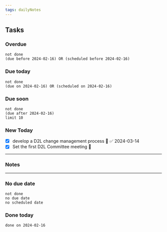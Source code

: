 ```yaml
---
tags: dailyNotes
---
```

## Tasks
### Overdue
```tasks
not done
(due before 2024-02-16) OR (scheduled before 2024-02-16)
```

### Due today
```tasks
not done
(due on 2024-02-16) OR (scheduled on 2024-02-16)
```

### Due soon
```tasks
not done
(due after 2024-02-16)
limit 10
```

### New Today
- [x] develop a D2L change management process 🔺 ✅ 2024-03-14
- [x] Set the first D2L Committee meeting 🔺
----
### Notes

----
### No due date
```tasks
not done
no due date
no scheduled date
```

### Done today
```tasks
done on 2024-02-16
```
